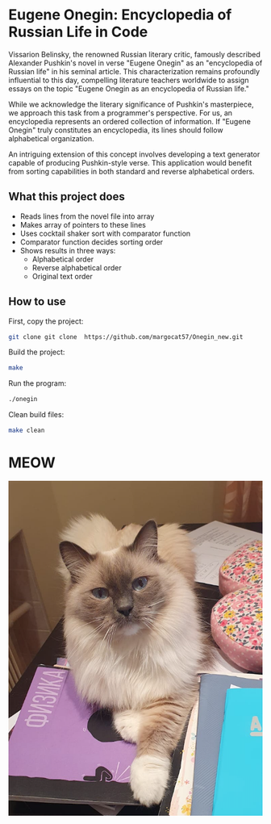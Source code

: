 # Eugene Onegin: Encyclopedia of Russian Life in Code

Vissarion Belinsky, the renowned Russian literary critic, famously described Alexander Pushkin's novel in verse "Eugene Onegin" as an "encyclopedia of Russian life" in his seminal article. This characterization remains profoundly influential to this day, compelling literature teachers worldwide to assign essays on the topic "Eugene Onegin as an encyclopedia of Russian life."

While we acknowledge the literary significance of Pushkin's masterpiece, we approach this task from a programmer's perspective. For us, an encyclopedia represents an ordered collection of information. If "Eugene Onegin" truly constitutes an encyclopedia, its lines should follow alphabetical organization.

An intriguing extension of this concept involves developing a text generator capable of producing Pushkin-style verse. This application would benefit from sorting capabilities in both standard and reverse alphabetical orders.

## What this project does

- Reads lines from the novel file into array
- Makes array of pointers to these lines
- Uses cocktail shaker sort with comparator function
- Comparator function decides sorting order
- Shows results in three ways:
  - Alphabetical order
  - Reverse alphabetical order
  - Original text order

## How to use

First, copy the project:

```bash
git clone git clone  https://github.com/margocat57/Onegin_new.git
```

Build the project:
```bash
make
```

Run the program:
```bash
./onegin
```

Clean build files:
```bash
make clean
```

# MEOW

![Cat from home](cat.png)




